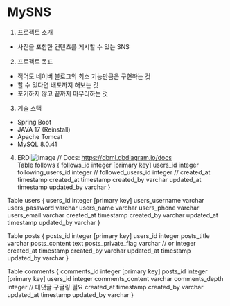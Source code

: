 # MySNS

1) 프로젝트 소개
- 사진을 포함한 컨텐츠를 게시할 수 있는 SNS

2) 프로젝트 목표
- 적어도 네이버 블로그의 최소 기능만큼은 구현하는 것
- 할 수 있다면 배포까지 해보는 것
- 포기하지 않고 끝까지 마무리하는 것

3) 기술 스택
- Spring Boot
- JAVA 17 (Reinstall)
- Apache Tomcat
- MySQL 8.0.41

4) ERD
![image](https://github.com/user-attachments/assets/ced76cb3-390a-47ad-8a74-4f70859c1f07)
// Docs: https://dbml.dbdiagram.io/docs<br>
Table follows {
  follows_id integer [primary key]
  users_id integer
  following_users_id integer
  // followed_users_id integer
  // created_at timestamp
  created_at timestamp
  created_by varchar
  updated_at timestamp
  updated_by varchar
}

Table users {
  users_id integer [primary key]
  users_username varchar
  users_password varchar
  users_name varchar
  users_phone varchar
  users_email varchar
  created_at timestamp
  created_by varchar
  updated_at timestamp
  updated_by varchar
}

Table posts {
  posts_id integer [primary key]
  users_id integer
  posts_title varchar
  posts_content text
  posts_private_flag varchar // or integer
  created_at timestamp
  created_by varchar
  updated_at timestamp
  updated_by varchar
}

Table comments {
  comments_id integer [primary key]
  posts_id integer [primary key]
  users_id integer
  comments_content varchar
  comments_depth integer // 대댓글 구글링 필요
  created_at timestamp
  created_by varchar
  updated_at timestamp
  updated_by varchar
}
